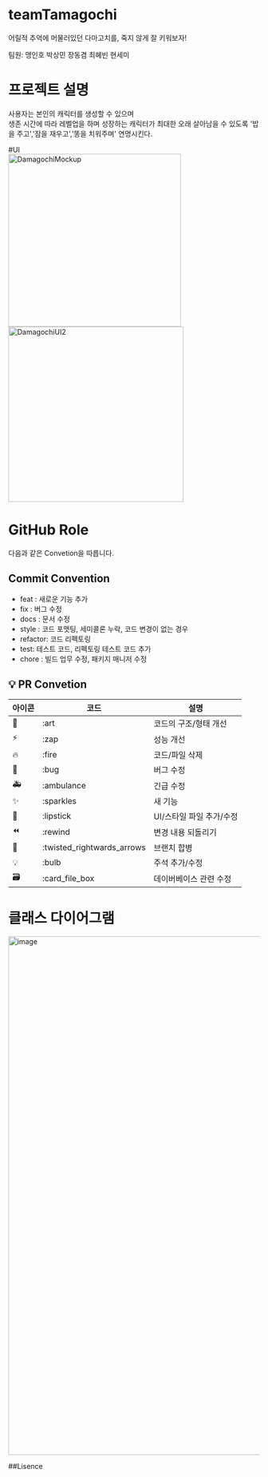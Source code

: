 # teamTamagochi

어릴적 추억에 머물러있던 다마고치를, 죽지 않게 잘 키워보자!

팀원: 맹인호 박상민 장동겸 최혜빈 현세미

# 프로젝트 설명
사용자는 본인의 캐릭터를 생성할 수 있으며<br>
생존 시간에 따라 레벨업을 하며 성장하는 캐릭터가 최대한 오래 살아남을 수 있도록 '밥을 주고','잠을 재우고','똥을 치워주며' 연명시킨다.

#UI
<br>
<img width="346" alt="DamagochiMockup" src="https://github.com/dongkyeomjang/teamTamagochi/assets/86873281/6291ae4d-6624-4f13-9e22-dbe7e5c8b94b">
<img width="351" alt="DamagochiUI2" src="https://github.com/dongkyeomjang/teamTamagochi/assets/86873281/3cd0cf3b-38a3-4e63-b986-80d6b1cf06e2">

# GitHub Role
다음과 같은 Convetion을 따릅니다.

## Commit Convention
-   feat : 새로운 기능 추가
-   fix : 버그 수정
-   docs : 문서 수정
-   style : 코드 포맷팅, 세미콜론 누락, 코드 변경이 없는 경우
-   refactor: 코드 리펙토링
-   test: 테스트 코드, 리펙토링 테스트 코드 추가
-   chore : 빌드 업무 수정, 패키지 매니저 수정

## 💡 PR Convetion

| 아이콘 | 코드                       | 설명                     |
| ------ | -------------------------- | ------------------------ |
| 🎨     | :art                       | 코드의 구조/형태 개선    |
| ⚡️    | :zap                       | 성능 개선                |
| 🔥     | :fire                      | 코드/파일 삭제           |
| 🐛     | :bug                       | 버그 수정                |
| 🚑     | :ambulance                 | 긴급 수정                |
| ✨     | :sparkles                  | 새 기능                  |
| 💄     | :lipstick                  | UI/스타일 파일 추가/수정 |
| ⏪     | :rewind                    | 변경 내용 되돌리기       |
| 🔀     | :twisted_rightwards_arrows | 브랜치 합병              |
| 💡     | :bulb                      | 주석 추가/수정           |
| 🗃      | :card_file_box             | 데이버베이스 관련 수정   |


# 클래스 다이어그램
<img width="1039" alt="image" src="https://github.com/dongkyeomjang/teamTamagochi/assets/86873281/56dc1baa-7ab8-4670-8863-4de4a41d19f6">






##Lisence
